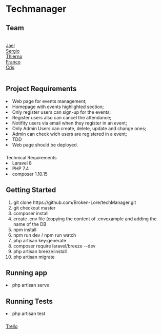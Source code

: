 # Techmanager
<h2>Team</h2><br>
<a href="https://github.com/jmasllorens">Jael</a><br>
<a href="https://github.com/blaucomfuig">Sergio</a><br>
<a href="https://github.com/thierno1492">Thierno</a><br>
<a href="https://github.com/Francocalvino">Franco</a><br>
<a href="https://github.com/crismouta">Cris</a>
<br><br>
<h2>Project Requirements</h2>
<li>Web page for events management;</li>
<li>Homepage with events highlighted section;</li>
<li>Only register users can sign-up for the events;</li>
<li>Register users also can cancel the attendance;</li>
<li>Notifity users via email when they register in an event;</li>
<li>Only Admin Users can create, delete, update and change  ones;</li>
<li>
Admin can check wich users are registered in a event;</li>
<li>TDD</li>
<li>Web page should be deployed.</li>

<h3></h3>Technical Requirements</h3>
<li>Laravel 8</li>
<li>PHP 7.4</li>
<li>composer 1.10.15</li>



<h2>Getting Started</h2>
<ol>
<li>git clone https://github.com/Broken-Lore/techManager.git</li>
<li>
git checkout master</li>
<li>
composer install</li>
<li>create .env file (copying the content of .envexample and adding the name of the DB</li>
<li>npm install</li>
<li>npm run dev / npm run watch</li>
<li>php artisan key:generate</li>
<li>composer require laravel/breeze --dev</li>
<li>php artisan breeze:install</li>
<li>php artisan migrate</li>
</ol>
<h2>Running app</h2>
<li>php artisan serve</li>
 <h2>Running Tests</h2> 
<li>php artisan test</li>
<h3></h3><a href="https://trello.com/b/8TD00JpR/tech-events-manager">Trello</a></h3>





